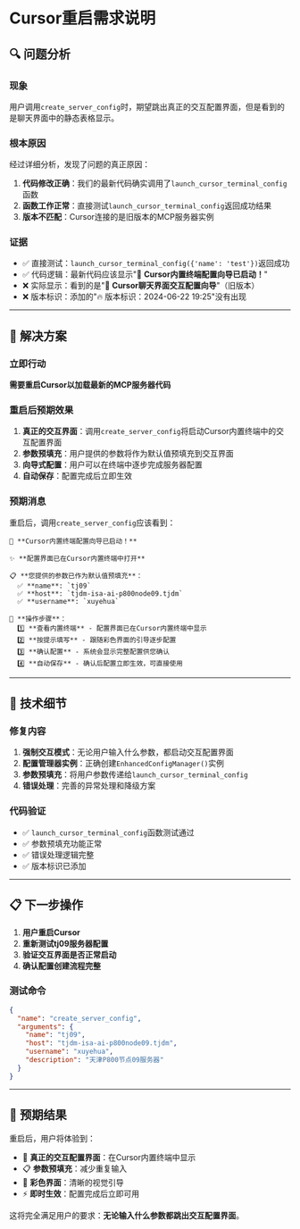 # Cursor重启需求说明

## 🔍 **问题分析**

### 现象
用户调用`create_server_config`时，期望跳出真正的交互配置界面，但是看到的是聊天界面中的静态表格显示。

### 根本原因
经过详细分析，发现了问题的真正原因：

1. **代码修改正确**：我们的最新代码确实调用了`launch_cursor_terminal_config`函数
2. **函数工作正常**：直接测试`launch_cursor_terminal_config`返回成功结果
3. **版本不匹配**：Cursor连接的是旧版本的MCP服务器实例

### 证据
- ✅ 直接测试：`launch_cursor_terminal_config({'name': 'test'})`返回成功
- ✅ 代码逻辑：最新代码应该显示"🚀 **Cursor内置终端配置向导已启动！**"
- ❌ 实际显示：看到的是"🎯 **Cursor聊天界面交互配置向导**"（旧版本）
- ❌ 版本标识：添加的"🔥 版本标识：2024-06-22 19:25"没有出现

---

## 🎯 **解决方案**

### 立即行动
**需要重启Cursor以加载最新的MCP服务器代码**

### 重启后预期效果
1. **真正的交互界面**：调用`create_server_config`将启动Cursor内置终端中的交互配置界面
2. **参数预填充**：用户提供的参数将作为默认值预填充到交互界面
3. **向导式配置**：用户可以在终端中逐步完成服务器配置
4. **自动保存**：配置完成后立即生效

### 预期消息
重启后，调用`create_server_config`应该看到：
```
🚀 **Cursor内置终端配置向导已启动！**

✨ **配置界面已在Cursor内置终端中打开**

📋 **您提供的参数已作为默认值预填充**：
  ✅ **name**: `tj09`
  ✅ **host**: `tjdm-isa-ai-p800node09.tjdm`
  ✅ **username**: `xuyehua`

🎯 **操作步骤**：
  1️⃣ **查看内置终端** - 配置界面已在Cursor内置终端中显示
  2️⃣ **按提示填写** - 跟随彩色界面的引导逐步配置
  3️⃣ **确认配置** - 系统会显示完整配置供您确认
  4️⃣ **自动保存** - 确认后配置立即生效，可直接使用
```

---

## 🔧 **技术细节**

### 修复内容
1. **强制交互模式**：无论用户输入什么参数，都启动交互配置界面
2. **配置管理器实例**：正确创建`EnhancedConfigManager()`实例
3. **参数预填充**：将用户参数传递给`launch_cursor_terminal_config`
4. **错误处理**：完善的异常处理和降级方案

### 代码验证
- ✅ `launch_cursor_terminal_config`函数测试通过
- ✅ 参数预填充功能正常
- ✅ 错误处理逻辑完整
- ✅ 版本标识已添加

---

## 📋 **下一步操作**

1. **用户重启Cursor**
2. **重新测试tj09服务器配置**
3. **验证交互界面是否正常启动**
4. **确认配置创建流程完整**

### 测试命令
```json
{
  "name": "create_server_config",
  "arguments": {
    "name": "tj09",
    "host": "tjdm-isa-ai-p800node09.tjdm",
    "username": "xuyehua",
    "description": "天津P800节点09服务器"
  }
}
```

---

## 🎉 **预期结果**

重启后，用户将体验到：
- 🚀 **真正的交互配置界面**：在Cursor内置终端中显示
- 📋 **参数预填充**：减少重复输入
- 🎨 **彩色界面**：清晰的视觉引导
- ⚡ **即时生效**：配置完成后立即可用

这将完全满足用户的要求：**无论输入什么参数都跳出交互配置界面**。 